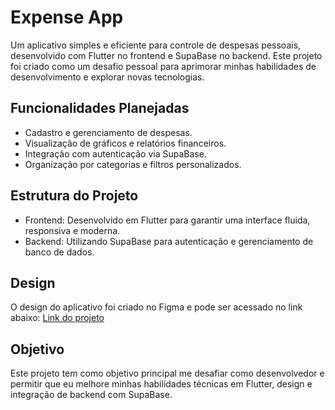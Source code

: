 
# Expense App

Um aplicativo simples e eficiente para controle de despesas pessoais, desenvolvido com Flutter no frontend e SupaBase no backend. Este projeto foi criado como um desafio pessoal para aprimorar minhas habilidades de desenvolvimento e explorar novas tecnologias.

## Funcionalidades Planejadas
- Cadastro e gerenciamento de despesas.
- Visualização de gráficos e relatórios financeiros.
- Integração com autenticação via SupaBase.
- Organização por categorias e filtros personalizados.

## Estrutura do Projeto
- Frontend: Desenvolvido em Flutter para garantir uma interface fluida, responsiva e moderna.
- Backend: Utilizando SupaBase para autenticação e gerenciamento de banco de dados.
## Design
O design do aplicativo foi criado no Figma e pode ser acessado no link abaixo:
[Link do projeto](https://www.figma.com/community/file/1080339303735258826/income-expense-tracker-app)

## Objetivo
Este projeto tem como objetivo principal me desafiar como desenvolvedor e permitir que eu melhore minhas habilidades técnicas em Flutter, design e integração de backend com SupaBase.

